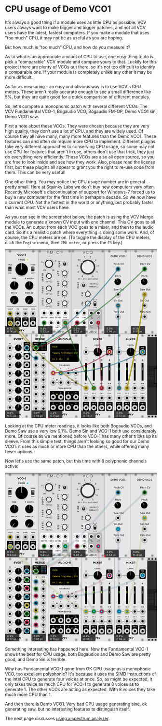 # CPU usage of Demo VCO1

It's always a good thing if a module uses as little CPU as possible. VCV users always want to make bigger and bigger patches, and not all VCV users have the latest, fastest computers. If you make a module that uses "too much" CPU, it may not be as useful as you are hoping.

But how much is "too much" CPU, and how do you measure it?

As to what is an appropriate amount of CPU to use, one easy thing to do is pick a "comparable" VCV module and compare yours to that. Luckily for this project there are plenty of VCOs out there, so it's not too difficult to identify a comparable one. If your module is completely unlike any other it may be more difficult.

As far as measuring - an easy and obvious way is to use VCV's CPU meters. These aren't really accurate enough to see a small difference like 5%, but they are quite good for a quick comparison of different modules.

So, let's compare a monophonic patch with several different VCOs: The VCV Fundamental VCO-1, Bogaudio VCO, Bogaudio FM-OP, Demo VCO1 sin, Demo VCO1 saw.

First a note about these VCOs. They were chosen because they are very high quality, they don't use a lot of CPU, and they are widely used. Of course they all have many, many more features than the Demo VCO1. These features can and often do require more CPU to implement. Different plugins take very different approaches to conserving CPU usage, so some may not use CPU for features that aren't in use, others don't use that trick, they just do everything very efficiently. These VCOs are also all open source, so you are free to look inside and see how they work. Also, please read the license first, but these plugins all appear to grant you the right to re-use code from them. This can be very useful!

One other thing. You may notice the CPU usage number are in general pretty small. Here at Squinky Labs we don't buy new computers very often. Recently Microsoft's discontinuation of support for Windows-7 forced us to buy a new computer for the first time in perhaps a decade. So we now have a current CPU. Not the fastest in the world or anything, but probably faster than what most VCV users have.

As you can see in the screenshot below, the patch is using the VCV Merge module to generate a known CV input with one channel. This CV goes to all the VCOs. An output from each VCO goes to a mixer, and then to the audio card. So it's a realistic patch where everything is doing some work. And, of course, the CPU meters are on. (To toggle the display of the CPU meters, click the `Engine` menu, then `CPU meter`, or press the `F3` key.)

![Monophonic CPU usage](./cpu-usage-1.png)

Looking at the CPU meter readings, it looks like both Bogaudio VCOs, and Demo Saw use a very low 0.1%. Demo Sin and VCO-1 both use considerably more. Of course as we mentioned before VCO-1 has many other tricks up its sleeve. From this simple test, things aren't looking so good for our Demo VCO1: it uses as much or more CPU than the others, while offering many fewer options.

Now let's use the same patch, but this time with 8 polyphonic channels active:

![Polyphonic CPU usage](./cpu-usage-8.png)

Something interesting has happened here. Now the Fundamental VCO-1 shows the best for CPU usage, both Bogaudios and Demo Saw are pretty good, and Demo Sin is terrible.

Why has Fundamental VCO-1 gone from OK CPU usage as a monophonic VCO, too excellent polyphonic? It's because it uses the SIMD instructions of the Intel CPU to generate four voices at once. So, as might be expected, it only takes twice as much CPU for VCO-1 to generate 8 voices as to generate 1. The other VCOs are acting as expected. With 8 voices they take much more CPU than 1.

And then there is Demo VCO1. Very bad CPU usage generating sine, ok generating saw, but no interesting features to distinguish itself.

The next page discusses [using a spectrum analyzer](./analyzer.md).
